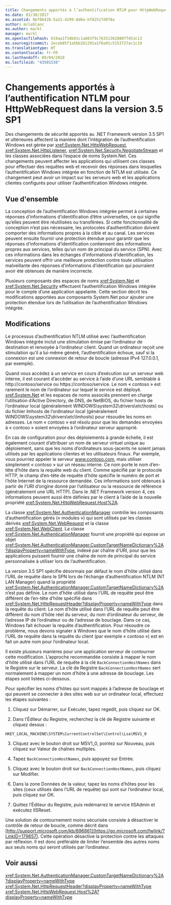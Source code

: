 ```yaml
---
title: Changements apportés à l’authentification NTLM pour HttpWebRequest dans la version 3.5 SP1
ms.date: 03/30/2017
ms.assetid: 8bf0b428-5a21-4299-8d6e-bf8251fd978a
author: mcleblanc
ms.author: markl
manager: markl
ms.openlocfilehash: 619aa1f34b91c1a883f9c76351302880ff453c13
ms.sourcegitcommit: 2eceb05f1a5bb261291a1f6a91c5153727ac1c19
ms.translationtype: HT
ms.contentlocale: fr-FR
ms.lasthandoff: 09/04/2018
ms.locfileid: "43501538"
---
```

# <a name="changes-to-ntlm-authentication-for-httpwebrequest-in-version-35-sp1"></a>Changements apportés à l’authentification NTLM pour HttpWebRequest dans la version 3.5 SP1
Des changements de sécurité apportés au .NET Framework version 3.5 SP1 et ultérieures affectent la manière dont l’intégration de l’authentification Windows est gérée par <xref:System.Net.HttpWebRequest>, <xref:System.Net.HttpListener>, <xref:System.Net.Security.NegotiateStream> et les classes associées dans l’espace de noms System.Net. Ces changements peuvent affecter les applications qui utilisent ces classes pour effectuer des requêtes web et recevoir des réponses dans lesquelles l’authentification Windows intégrée en fonction de NTLM est utilisée. Ce changement peut avoir un impact sur les serveurs web et les applications clientes configurés pour utiliser l’authentification Windows intégrée.  
  
## <a name="overview"></a>Vue d'ensemble  
 La conception de l’authentification Windows intégrée permet à certaines réponses d’informations d’identification d’être universelles, ce qui signifie qu’elles peuvent être réutilisées ou transférées. Si cette fonctionnalité de conception n’est pas nécessaire, les protocoles d’authentification doivent comporter des informations propres à la cible et au canal. Les services peuvent ensuite fournir une protection étendue pour garantir que les réponses d’informations d’identification contiennent des informations propres aux services, telles qu’un nom de principal du service (SPN). Avec ces informations dans les échanges d’informations d’identification, les services peuvent offrir une meilleure protection contre toute utilisation malveillante des réponses d’informations d’identification qui pourraient avoir été obtenues de manière incorrecte.  
  
 Plusieurs composants des espaces de noms <xref:System.Net> et <xref:System.Net.Security> effectuent l’authentification Windows intégrée pour le compte d’une application appelante. Cette section décrit les modifications apportées aux composants System.Net pour ajouter une protection étendue lors de l’utilisation de l’authentification Windows intégrée.  
  
## <a name="changes"></a>Modifications  
 Le processus d’authentification NTLM utilisé avec l’authentification Windows intégrée inclut une stimulation émise par l’ordinateur de destination et renvoyée à l’ordinateur client. Quand un ordinateur reçoit une stimulation qu’il a lui-même généré, l’authentification échoue, sauf si la connexion est une connexion de retour de boucle (adresse IPv4 127.0.0.1, par exemple).  
  
 Quand vous accédez à un service en cours d’exécution sur un serveur web interne, il est courant d’accéder au service à l’aide d’une URL semblable à http://contoso/service ou https://contoso/service. Le nom « contoso » est rarement le nom de l’ordinateur sur lequel le service est déployé. <xref:System.Net> et les espaces de noms associés prennent en charge l’utilisation d’Active Directory, de DNS, de NetBIOS, du fichier hosts de l’ordinateur local (généralement WINDOWS\system32\drivers\etc\hosts) ou du fichier lmhosts de l’ordinateur local (généralement WINDOWS\system32\drivers\etc\lmhosts) pour résoudre les noms en adresses. Le nom « contoso » est résolu pour que les demandes envoyées à « contoso » soient envoyées à l’ordinateur serveur approprié.  
  
 En cas de configuration pour des déploiements à grande échelle, il est également courant d’attribuer un nom de serveur virtuel unique au déploiement, sans que les noms d’ordinateurs sous-jacents ne soient jamais utilisés par les applications clientes et les utilisateurs finaux. Par exemple, vous pourriez appeler le serveur www.contoso.com, mais utiliser simplement « contoso » sur un réseau interne. Ce nom porte le nom d’en-tête d’hôte dans la requête web du client. Comme spécifié par le protocole HTTP, le champ d’en-tête de requête d’hôte spécifie le numéro de port et l’hôte Internet de la ressource demandée. Ces informations sont obtenues à partir de l’URI d’origine donné par l’utilisateur ou la ressource de référence (généralement une URL HTTP). Dans le .NET Framework version 4, ces informations peuvent aussi être définies par le client à l’aide de la nouvelle propriété <xref:System.Net.HttpWebRequest.Host%2A>.  
  
 La classe <xref:System.Net.AuthenticationManager> contrôle les composants d’authentification gérés (« modules ») qui sont utilisés par les classes dérivés <xref:System.Net.WebRequest> et la classe <xref:System.Net.WebClient>. La classe <xref:System.Net.AuthenticationManager> fournit une propriété qui expose un objet <xref:System.Net.AuthenticationManager.CustomTargetNameDictionary%2A?displayProperty=nameWithType>, indexé par chaîne d’URI, pour que les applications puissent fournir une chaîne de nom de principal du service personnalisée à utiliser lors de l’authentification.  
  
 La version 3.5 SP1 spécifie désormais par défaut le nom d’hôte utilisé dans l’URL de requête dans le SPN lors de l’échange d’authentification NTLM (NT LAN Manager) quand la propriété <xref:System.Net.AuthenticationManager.CustomTargetNameDictionary%2A> n’est pas définie. Le nom d’hôte utilisé dans l’URL de requête peut être différent de l’en-tête d’hôte spécifié dans <xref:System.Net.HttpRequestHeader?displayProperty=nameWithType> dans la requête du client. Le nom d’hôte utilisé dans l’URL de requête peut être différent du nom d’hôte réel du serveur, du nom d’ordinateur du serveur, de l’adresse IP de l’ordinateur ou de l’adresse de bouclage. Dans ce cas, Windows fait échouer la requête d’authentification. Pour résoudre ce problème, nous devons signaler à Windows que le nom d’hôte utilisé dans l’URL de requête dans la requête du client (par exemple « contoso ») est en fait un autre nom pour l’ordinateur local.  
  
 Il existe plusieurs manières pour une application serveur de contourner cette modification. L’approche recommandée consiste à mapper le nom d’hôte utilisé dans l’URL de requête à la clé `BackConnectionHostNames` dans le Registre sur le serveur. La clé de Registre `BackConnectionHostNames` sert normalement à mapper un nom d’hôte à une adresse de bouclage. Les étapes sont listées ci-dessous.  
  
 Pour spécifier les noms d’hôtes qui sont mappés à l’adresse de bouclage et qui peuvent se connecter à des sites web sur un ordinateur local, effectuez les étapes suivantes :  
  
 1. Cliquez sur Démarrer, sur Exécuter, tapez regedit, puis cliquez sur OK.  
  
 2. Dans l’Éditeur du Registre, recherchez la clé de Registre suivante et cliquez dessus :  
  
 `HKEY_LOCAL_MACHINE\SYSTEM\CurrentControlSet\Control\Lsa\MSV1_0`  
  
 3. Cliquez avec le bouton droit sur MSV1_0, pointez sur Nouveau, puis cliquez sur Valeur de chaînes multiples.  
  
 4. Tapez `BackConnectionHostNames`, puis appuyez sur Entrée.  
  
 5. Cliquez avec le bouton droit sur `BackConnectionHostNames`, puis cliquez sur Modifier.  
  
 6. Dans la zone Données de la valeur, tapez les noms d’hôtes pour les sites (ceux utilisés dans l’URL de requête) qui sont sur l’ordinateur local, puis cliquez sur OK.  
  
 7. Quittez l’Éditeur du Registre, puis redémarrez le service IISAdmin et exécutez IISReset.  
  
 Une solution de contournement moins sécurisée consiste à désactiver le contrôle de retour de boucle, comme décrit dans [http://support.microsoft.com/kb/896861](https://go.microsoft.com/fwlink/?LinkID=179657). Cette opération désactive la protection contre les attaques par réflexion. Il est donc préférable de limiter l’ensemble des autres noms aux seuls noms qui seront utilisés par l’ordinateur.  
  
## <a name="see-also"></a>Voir aussi  
 <xref:System.Net.AuthenticationManager.CustomTargetNameDictionary%2A?displayProperty=nameWithType>  
 <xref:System.Net.HttpRequestHeader?displayProperty=nameWithType>  
 <xref:System.Net.HttpWebRequest.Host%2A?displayProperty=nameWithType>
